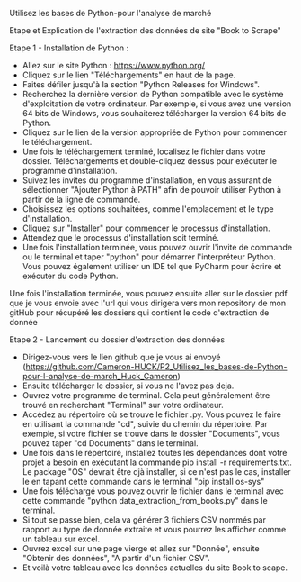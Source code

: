 Utilisez les bases de Python-pour l'analyse de marché

Etape et Explication de l'extraction des données de site "Book to Scrape"

Etape 1 - Installation de Python : 
- Allez sur le site Python : https://www.python.org/
- Cliquez sur le lien "Téléchargements" en haut de la page.
- Faites défiler jusqu'à la section "Python Releases for Windows".
- Recherchez la dernière version de Python compatible avec le système d'exploitation de votre ordinateur. Par exemple, si vous avez une version 64 bits de Windows, vous souhaiterez télécharger la version 64 bits de Python.
- Cliquez sur le lien de la version appropriée de Python pour commencer le téléchargement.
- Une fois le téléchargement terminé, localisez le fichier dans votre dossier. Téléchargements et double-cliquez dessus pour exécuter le programme d'installation.
- Suivez les invites du programme d'installation, en vous assurant de sélectionner "Ajouter Python à PATH" afin de pouvoir utiliser Python à partir de la ligne de commande.
- Choisissez les options souhaitées, comme l'emplacement et le type d'installation.
- Cliquez sur "Installer" pour commencer le processus d'installation.
- Attendez que le processus d'installation soit terminé.
- Une fois l'installation terminée, vous pouvez ouvrir l'invite de commande ou le terminal et taper "python" pour démarrer l'interpréteur Python. Vous pouvez également utiliser un IDE tel que PyCharm pour écrire et exécuter du code Python.


Une fois l'installation terminée, vous pouvez ensuite aller sur le dossier pdf que je vous envoie avec l'url qui vous dirigera vers mon repository de mon gitHub pour récupéré les dossiers qui contient le code d'extraction de donnée

Etape 2 - Lancement du dossier d'extraction des données
- Dirigez-vous vers le lien github que je vous ai envoyé (https://github.com/Cameron-HUCK/P2_Utilisez_les_bases-de-Python-pour-l-analyse-de-march_Huck_Cameron)
- Ensuite télécharger le dossier, si vous ne l'avez pas deja.
- Ouvrez votre programme de terminal. Cela peut généralement être trouvé en recherchant "Terminal" sur votre ordinateur.
- Accédez au répertoire où se trouve le fichier .py. Vous pouvez le faire en utilisant la commande "cd", suivie du chemin du répertoire. Par exemple, si votre fichier se trouve dans le dossier "Documents", vous pouvez taper "cd Documents" dans le terminal.
- Une fois dans le répertoire, installez toutes les dépendances dont votre projet a besoin en exécutant la commande pip install -r requirements.txt. Le package "OS" devrait être djà installer, si ce n'est pas le cas, installer le en tapant cette commande dans le terminal "pip install os-sys"
- Une fois téléchargé vous pouvez ouvrir le fichier dans le terminal avec cette commande "python data_extraction_from_books.py" dans le terminal.
- Si tout se passe bien, cela va générer 3 fichiers CSV nommés par rapport au type de donnée extraite et vous pourrez les afficher comme un tableau sur excel.
- Ouvrez excel sur une page vierge et allez sur "Donnée", ensuite "Obtenir des données", "A partir d'un fichier CSV".
- Et voilà votre tableau avec les données actuelles du site Book to scape.